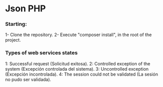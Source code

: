 # Json PHP

### Starting:
1- Clone the repository.
2- Execute "composer install", in the root of the project.

### Types of web services states
1: Successful request (Solicitud exitosa).
2: Controlled exception of the system (Excepción controlada del sistema).
3: Uncontrolled exception (Excepción incontrolada).
4: The session could not be validated (La sesión no pudo ser validada).